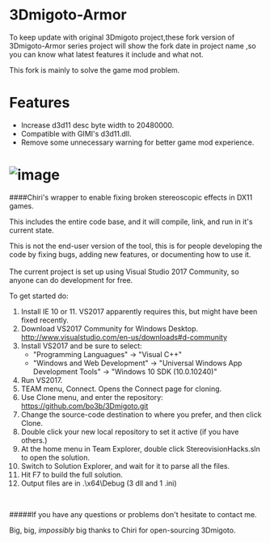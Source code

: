 # 3Dmigoto-Armor

To keep update with original 3Dmigoto project,these fork version of 3Dmigoto-Armor series project will show 
the fork date in project name ,so you can know what latest features it include and what not.

This fork is mainly to solve the game mod problem.
# Features
- Increase d3d11 desc byte width to 20480000.
- Compatible with GIMI's d3d11.dll.
- Remove some unnecessary warning for better game mod experience.



![image](https://cloud.githubusercontent.com/assets/6544511/22624161/934dba64-eb27-11e6-8f78-46c902e96e1b.png)
========

####Chiri's wrapper to enable fixing broken stereoscopic effects in DX11 games.

This includes the entire code base, and it will compile, link, and run in it's current state.

This is not the end-user version of the tool, this is for people developing the code by fixing
bugs, adding new features, or documenting how to use it.
<br>
<br>
The current project is set up using Visual Studio 2017 Community, so anyone can do development for free.

To get started do:

1. Install IE 10 or 11.  VS2017 apparently requires this, but might have been fixed recently.
1. Download VS2017 Community for Windows Desktop.
http://www.visualstudio.com/en-us/downloads#d-community
1. Install VS2017 and be sure to select:
   - "Programming Languagues" -> "Visual C++"
   - "Windows and Web Development" -> "Universal Windows App Development Tools" -> "Windows 10 SDK (10.0.10240)"
1. Run VS2017.
1. TEAM menu, Connect.  Opens the Connect page for cloning.
1. Use Clone menu, and enter the repository: 
https://github.com/bo3b/3Dmigoto.git
1. Change the source-code destination to where you prefer, and then click Clone.
1. Double click your new local repository to set it active (if you have others.)
1. At the home menu in Team Explorer, double click StereovisionHacks.sln to open the solution.
1. Switch to Solution Explorer, and wait for it to parse all the files.
1. Hit F7 to build the full solution.
1. Output files are in .\x64\Debug (3 dll and 1 .ini)
<br>

#####If you have any questions or problems don't hesitate to contact me.


Big, big, _impossibly_ big thanks to Chiri for open-sourcing 3Dmigoto.
